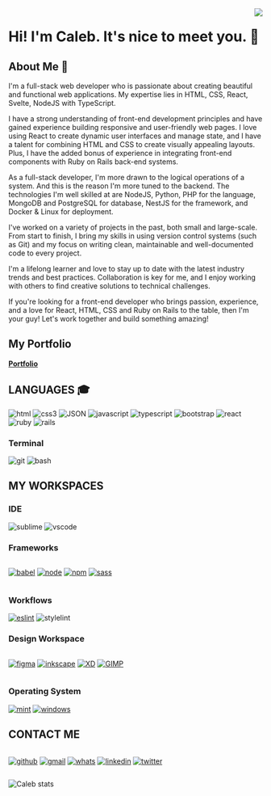 <img align="right" src="https://visitor-badge.laobi.icu/badge?page_id=Caleb-Nwaizu">

# Hi! I'm Caleb. It's nice to meet you. :wave:
## About Me :man:
I'm a full-stack web developer who is passionate about creating beautiful and functional web applications. My expertise lies in HTML, CSS, React, Svelte, NodeJS with TypeScript.

I have a strong understanding of front-end development principles and have gained experience building responsive and user-friendly web pages. I love using React to create dynamic user interfaces and manage state, and I have a talent for combining HTML and CSS to create visually appealing layouts. Plus, I have the added bonus of experience in integrating front-end components with Ruby on Rails back-end systems.

As a full-stack developer, I'm more drawn to the logical operations of a system. And this is the reason I'm more tuned to the backend. The technologies I'm well skilled at are NodeJS, Python, PHP for the language, MongoDB and PostgreSQL for database, NestJS for the framework, and Docker & Linux for deployment.

I've worked on a variety of projects in the past, both small and large-scale. From start to finish, I bring my skills in using version control systems (such as Git) and my focus on writing clean, maintainable and well-documented code to every project.

I'm a lifelong learner and love to stay up to date with the latest industry trends and best practices. Collaboration is key for me, and I enjoy working with others to find creative solutions to technical challenges.

If you're looking for a front-end developer who brings passion, experience, and a love for React, HTML, CSS and Ruby on Rails to the table, then I'm your guy! Let's work together and build something amazing!

## My Portfolio 
**[Portfolio](https://calebnwaizu.vercel.app/)**

## **LANGUAGES** :mortar_board:
 ![html](https://img.shields.io/badge/HTML5-E34F26?style=for-the-badge&logo=html5&logoColor=white)
 ![css3](https://img.shields.io/badge/CSS3-1572B6?style=for-the-badge&logo=css3&logoColor=white)
 ![JSON](https://img.shields.io/badge/json-5E5C5C?style=for-the-badge&logo=json&logoColor=white)
 ![javascript](https://img.shields.io/badge/JavaScript-F7DF1E?style=for-the-badge&logo=javascript&logoColor=black)
 ![typescript](https://img.shields.io/badge/TypeScript-007ACC?style=for-the-badge&logo=typescript&logoColor=white)
 ![bootstrap](https://img.shields.io/badge/Bootstrap-563D7C?style=for-the-badge&logo=bootstrap&logoColor=white)
 ![react](https://img.shields.io/badge/React-20232A?style=for-the-badge&logo=react&logoColor=61DAFB)
 ![ruby](https://img.shields.io/badge/Ruby-CC342D?style=for-the-badge&logo=ruby&logoColor=white)
 ![rails](https://img.shields.io/badge/Ruby_on_Rails-CC0000?style=for-the-badge&logo=ruby-on-rails&logoColor=white)

 ### **Terminal** 
 ![git](https://img.shields.io/badge/GIT-E44C30?style=for-the-badge&logo=git&logoColor=white)
 ![bash](https://img.shields.io/badge/GNU%20Bash-4EAA25?style=for-the-badge&logo=GNU%20Bash&logoColor=white)

## **MY WORKSPACES**

### **IDE**

![sublime](https://img.shields.io/badge/sublime_text-%23575757.svg?&style=for-the-badge&logo=sublime-text&logoColor=important)
![vscode](https://img.shields.io/badge/Visual_Studio_Code-0078D4?style=for-the-badge&logo=visual%20studio%20code&logoColor=white)


### **Frameworks**

<div style="display: flex">

[![babel](https://img.shields.io/badge/Babel-F9DC3E?style=for-the-badge&logo=babel&logoColor=white)](#)
[![node](https://img.shields.io/badge/Node.js-339933?style=for-the-badge&logo=nodedotjs&logoColor=white)](#)
[![npm](https://img.shields.io/badge/npm-CB3837?style=for-the-badge&logo=npm&logoColor=white)](#)
[![sass](https://img.shields.io/badge/Sass-CC6699?style=for-the-badge&logo=sass&logoColor=white)](#)

</div>

### **Workflows**

[![eslint](https://img.shields.io/badge/eslint-3A33D1?style=for-the-badge&logo=eslint&logoColor=white)](https://google.com)
![stylelint](https://img.shields.io/badge/stylelint-000?style=for-the-badge&logo=stylelint&logoColor=white&link=google.com)

### **Design Workspace**

<div style="display: flex">

[![figma](https://img.shields.io/badge/Figma-F24E1E?style=for-the-badge&logo=figma&logoColor=white)](#)
[![inkscape](https://img.shields.io/badge/Inkscape-000000?style=for-the-badge&logo=Inkscape&logoColor=white)](#)
[![XD](https://img.shields.io/badge/Adobe%20XD-470137?style=for-the-badge&logo=Adobe%20XD&logoColor=#FF61F6)](#)
[![GIMP](https://img.shields.io/badge/gimp-5C5543?style=for-the-badge&logo=gimp&logoColor=white)](#)
</div>

### **Operating System**
[![mint](https://img.shields.io/badge/Linux_Mint-87CF3E?style=for-the-badge&logo=linux-mint&logoColor=white)](https://linuxmint.com)
[![windows](https://img.shields.io/badge/Windows-0078D6?style=for-the-badge&logo=windows&logoColor=white)](https://windows.com)

## **CONTACT ME**
<div style="display: flex">

[![github](https://img.shields.io/badge/GitHub-100000?style=for-the-badge&logo=github&logoColor=white)](https://github.com/calebchris000/)
[![gmail](https://img.shields.io/badge/Gmail-D14836?style=for-the-badge&logo=gmail&logoColor=white)](mailto:calebchris000@gmail.com)
[![whats](https://img.shields.io/badge/WhatsApp-25D366?style=for-the-badge&logo=whatsapp&logoColor=white)](https://wa.me/+2347039820933?text='Hi.')
[![linkedin](https://img.shields.io/badge/LinkedIn-0077B5?style=for-the-badge&logo=linkedin&logoColor=white)](https://www.linkedin.com/in/caleb-nwaizu-b815aa23b/)
[![twitter](https://img.shields.io/badge/Twitter-1DA1F2?style=for-the-badge&logo=twitter&logoColor=white)](https://www.twitter.com/calebchris000/)
</div>

![Caleb stats](https://github-readme-stats.vercel.app/api?username=calebchris000&show_icons=true&theme=transparent)


